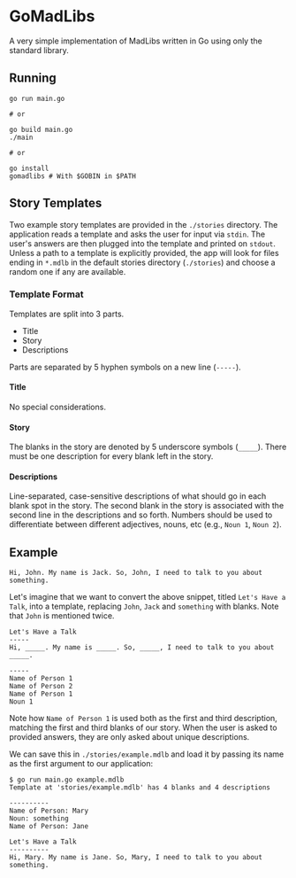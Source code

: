 # GoMadLibs

A very simple implementation of MadLibs written in Go using only the standard library.

## Running

```shell
go run main.go

# or

go build main.go
./main

# or

go install
gomadlibs # With $GOBIN in $PATH
```

## Story Templates

Two example story templates are provided in the `./stories` directory.
The application reads a template and asks the user for input via `stdin`.
The user's answers are then plugged into the template and printed on `stdout`. 
Unless a path to a template is explicitly provided, the app will look for files ending in `*.mdlb` in the default stories directory (`./stories`) and choose a random one if any are available.

### Template Format

Templates are split into 3 parts.

* Title
* Story
* Descriptions

Parts are separated by 5 hyphen symbols on a new line (`-----`).

#### Title

No special considerations.

#### Story

The blanks in the story are denoted by 5 underscore symbols (`_____`). There must be one description for every blank left in the story.

#### Descriptions

Line-separated, case-sensitive descriptions of what should go in each blank spot in the story. The second blank in the story is associated with the second line in the descriptions and so forth. Numbers should be used to differentiate between different adjectives, nouns, etc (e.g., `Noun 1`, `Noun 2`).

## Example

```text
Hi, John. My name is Jack. So, John, I need to talk to you about something.
```

Let's imagine that we want to convert the above snippet, titled `Let's Have a Talk`, into a template, replacing `John`, `Jack` and `something` with blanks. Note that `John` is mentioned twice.

```text
Let's Have a Talk
-----
Hi, _____. My name is _____. So, _____, I need to talk to you about _____.

-----
Name of Person 1
Name of Person 2
Name of Person 1
Noun 1
```

Note how `Name of Person 1` is used both as the first and third description, matching the first and third blanks of our story. When the user is asked to provided answers, they are only asked about unique descriptions.

We can save this in `./stories/example.mdlb` and load it by passing its name as the first argument to our application:

```text
$ go run main.go example.mdlb
Template at 'stories/example.mdlb' has 4 blanks and 4 descriptions

----------
Name of Person: Mary
Noun: something
Name of Person: Jane

Let's Have a Talk
----------
Hi, Mary. My name is Jane. So, Mary, I need to talk to you about something.
```
